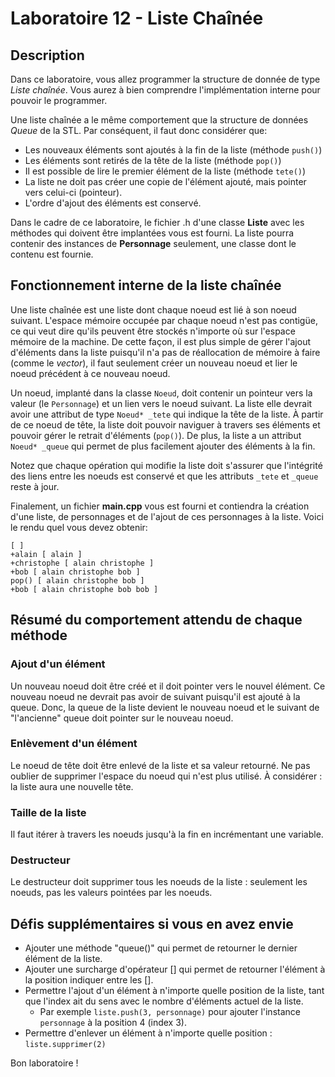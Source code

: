 # Laboratoire 12 - Liste Chaînée

## Description
Dans ce laboratoire, vous allez programmer la structure de donnée de type *Liste chaînée*.  Vous aurez à bien comprendre l'implémentation interne pour pouvoir le programmer.  

Une liste chaînée a le même comportement que la structure de données *Queue* de la STL.  Par conséquent, il faut donc considérer que:
- Les nouveaux éléments sont ajoutés à la fin de la liste (méthode `push()`)
- Les éléments sont retirés de la tête de la liste (méthode `pop()`)
- Il est possible de lire le premier élément de la liste (méthode `tete()`)
- La liste ne doit pas créer une copie de l'élément ajouté, mais pointer vers celui-ci (pointeur).
- L'ordre d'ajout des éléments est conservé.

Dans le cadre de ce laboratoire, le fichier .h d'une classe **Liste** avec les méthodes qui doivent être implantées vous est fourni.  La liste pourra contenir des instances de **Personnage** seulement, une classe dont le contenu est fournie.  

## Fonctionnement interne de la liste chaînée
Une liste chaînée est une liste dont chaque noeud est lié à son noeud suivant.  L'espace mémoire occupée par chaque noeud n'est pas contigüe, ce qui veut dire qu'ils peuvent être stockés n'importe où sur l'espace mémoire de la machine.  De cette façon, il est plus simple de gérer l'ajout d'éléments dans la liste puisqu'il n'a pas de réallocation de mémoire à faire (comme le *vector*), il faut seulement créer un nouveau noeud et lier le noeud précédent à ce nouveau noeud.

Un noeud, implanté dans la classe `Noeud`, doit contenir un pointeur vers la valeur (le `Personnage`) et un lien vers le noeud suivant.  La liste elle devrait avoir une attribut de type `Noeud* _tete` qui indique la tête de la liste.  À partir de ce noeud de tête, la liste doit pouvoir naviguer à travers ses éléments et pouvoir gérer le retrait d'éléments (`pop()`).  De plus, la liste a un attribut `Noeud* _queue` qui permet de plus facilement ajouter des éléments à la fin.  

Notez que chaque opération qui modifie la liste doit s'assurer que l'intégrité des liens entre les noeuds est conservé et que les attributs `_tete` et `_queue` reste à jour.

Finalement, un fichier **main.cpp** vous est fourni et contiendra la création d'une liste, de personnages et de l'ajout de ces personnages à la liste.  Voici le rendu quel vous devez obtenir:
```
[ ]
+alain [ alain ]
+christophe [ alain christophe ]
+bob [ alain christophe bob ]
pop() [ alain christophe bob ]
+bob [ alain christophe bob bob ]
```

## Résumé du comportement attendu de chaque méthode

### Ajout d'un élément
Un nouveau noeud doit être créé et il doit pointer vers le nouvel élément.  Ce nouveau noeud ne devrait pas avoir de suivant puisqu'il est ajouté à la queue.  Donc, la queue de la liste devient le nouveau noeud et le suivant de "l'ancienne" queue doit pointer sur le nouveau noeud.

### Enlèvement d'un élément
Le noeud de tête doit être enlevé de la liste et sa valeur retourné.  Ne pas oublier de supprimer l'espace du noeud qui n'est plus utilisé.  À considérer : la liste aura une nouvelle tête.

### Taille de la liste
Il faut itérer à travers les noeuds jusqu'à la fin en incrémentant une variable.

### Destructeur
Le destructeur doit supprimer tous les noeuds de la liste : seulement les noeuds, pas les valeurs pointées par les noeuds. 

## Défis supplémentaires si vous en avez envie
- Ajouter une méthode "queue()" qui permet de retourner le dernier élément de la liste.
- Ajouter une surcharge d'opérateur [] qui permet de retourner l'élément à la position indiquer entre les [].
- Permettre l'ajout d'un élément à n'importe quelle position de la liste, tant que l'index ait du sens avec le nombre d'éléments actuel de la liste.  
  - Par exemple `liste.push(3, personnage)` pour ajouter l'instance `personnage` à la position 4 (index 3).  
- Permettre d'enlever un élément à n'importe quelle position : `liste.supprimer(2)`
  
Bon laboratoire ! 
